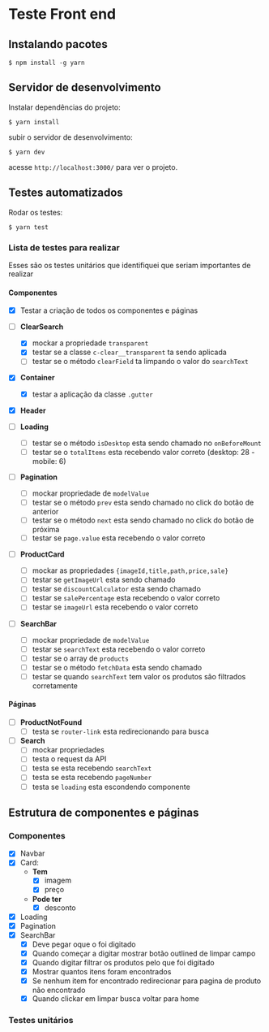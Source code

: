 # Teste Front end

## Instalando pacotes

```
$ npm install -g yarn
```

## Servidor de desenvolvimento

Instalar dependências do projeto:

```
$ yarn install
```

subir o servidor de desenvolvimento:

```
$ yarn dev
```

acesse `http://localhost:3000/` para ver o projeto.

## Testes automatizados

Rodar os testes:

```
$ yarn test
```

### Lista de testes para realizar

Esses são os testes unitários que identifiquei que seriam importantes de realizar

#### Componentes

- [x] Testar a criação de todos os componentes e páginas
- [ ] **ClearSearch**
  - [x] mockar a propriedade ``transparent``
  - [x] testar se a classe `c-clear__transparent` ta sendo aplicada
  - [ ] testar se o método `clearField` ta limpando o valor do `searchText`
- [x] **Container**
  - [x] testar a aplicação da classe `.gutter`
- [x] **Header**
- [ ] **Loading**
  - [ ] testar se o método `isDesktop` esta sendo chamado no `onBeforeMount`
  - [ ] testar se o `totalItems` esta recebendo valor correto (desktop: 28 - mobile: 6)
- [ ] **Pagination**
  - [ ] mockar propriedade de ``modelValue``
  - [ ] testar se o método ``prev`` esta sendo chamado no click do botão de anterior
  - [ ] testar se o método ``next`` esta sendo chamado no click do botão de próxima
  - [ ] testar se ``page.value`` esta recebendo o valor correto
- [ ] **ProductCard**

  - [ ] mockar as propriedades `{imageId,title,path,price,sale}`
  - [ ] testar se ``getImageUrl`` esta sendo chamado
  - [ ] testar se ``discountCalculator`` esta sendo chamado
  - [ ] testar se ``salePercentage`` esta recebendo o valor correto
  - [ ] testar se ``imageUrl`` esta recebendo o valor correto

- [ ] **SearchBar**
  - [ ] mockar  propriedade de ``modelValue``
  - [ ] testar se ``searchText`` esta recebendo o valor correto
  - [ ] testar se o array de ``products``
  - [ ] testar se o método ``fetchData`` esta sendo chamado
  - [ ] testar se quando ``searchText`` tem valor os produtos são filtrados corretamente

#### Páginas

- [ ] **ProductNotFound**
  - [ ] testa se ``router-link`` esta redirecionando para busca
- [ ] **Search**
  - [ ] mockar propriedades
  - [ ] testa o request da API
  - [ ] testa se esta recebendo ``searchText``
  - [ ] testa se esta recebendo ``pageNumber``
  - [ ] testa se ``loading`` esta escondendo componente

## Estrutura de componentes e páginas

### Componentes

- [x] Navbar
- [x] Card:
  - **Tem**
    - [x] imagem
    - [x] preço
  - **Pode ter**
    - [x] desconto
- [x] Loading
- [x] Pagination
- [x] SearchBar
  - [x] Deve pegar oque o foi digitado
  - [x] Quando começar a digitar mostrar botão outlined de limpar campo
  - [x] Quando digitar filtrar os produtos pelo que foi digitado
  - [x] Mostrar quantos itens foram encontrados
  - [x] Se nenhum item for encontrado redirecionar para pagina de produto não encontrado
  - [x] Quando clickar em limpar busca voltar para home

### Testes unitários

